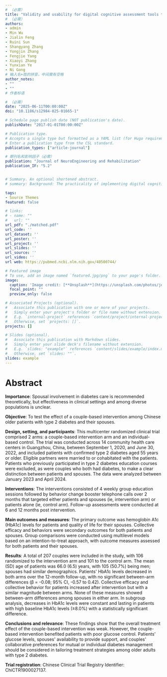 ```yaml
---
# （必需）
title: "Validity and usability for digital cognitive assessment tools to screen for mild cognitive impairment: a randomized crossover trial"
# （必需）
authors:
- admin
- Min Wu
- Jialin Feng
- Ruini Sun
- Shangyang Zhang
- Yongjin Zhang
- Fengjie Yang
- Xiaoyi Zhang
- Yunxian Ye
- Ni Gong
# 输入名+姓的拼音，中间需有空格
author_notes:
- ""
- ""
# 作者标语

# （必需）
date: "2025-06-11T00:00:00Z"
doi: "10.1186/s12984-025-01665-1"

# Schedule page publish date (NOT publication's date).
publishDate: "2017-01-01T00:00:00Z"

# Publication type.
# Accepts a single type but formatted as a YAML list (for Hugo requirements).
# Enter a publication type from the CSL standard.
publication_types: ["article-journal"]

# 期刊名和影响因子（必需）
publication: "Journal of NeuroEngineering and Rehabilitation"
publication_IF: "5.2"


# Summary. An optional shortened abstract.
# summary: Background: The practicality of implementing digital cognitive screening tests in primary health care (PHC) for the detection of cognitive impairments, particularly among populations with lower education levels, remains unclear. The aim of this study is to assess the validity and usability of digital cognitive screening tests in PHC settings. Methods: We utilized a randomized crossover design, whereby 47 community-dwelling participants aged 65 and above were randomized into two groups. One group completed the paper-based Mini-Mental State Examination (MMSE) and Clock Drawing Test (CDT) first, followed by the tablet-based digital version after a two-week washout period, while the other group did the reverse. Validity was assessed by Spearman correlation, linear mixed-effects models, sensitivity specificity, and area under the curve (AUC). Usability was assessed through the Usefulness, Satisfaction, and Ease of Use (USE) questionnaire, participant preferences and assessment duration. Regression analyses were conducted to explore the impact of usability on digital test scores, controlling for cognitive level, education, age, and gender. Results: Regarding validity, digital tests showed moderate correlations with paper-based versions and superior AUC performance. The AUC was 0.65 for the MMSE versus 0.82 for the electronic MMSE (eMMSE), and 0.45 for the CDT compared to 0.65 for the electronic CDT (eCDT). Regarding usability, while older participants gave positive feedback on digital tests (P < 0.001), they preferred paper-based versions. The eMMSE took significantly longer to complete than the MMSE, averaging 7.11 min versus 6.21 min (P = 0.01). Notably, digital test scores were minimally affected by subjective attitudes but strongly linked to test duration (β = -0.62, 95% CI: -1.07 to -0.17). Conclusions: Digital cognitive tests are valid and feasible in PHC settings but face implementation challenges, especially in usability and adaptability among individuals with lower education levels.

tags:
- Source Themes
featured: false

# links:
# - name: ""
#   url: ""
url_pdf: "./matched.pdf"
url_code: ''
url_dataset: ''
url_poster: ''
url_project: ''
url_slides: ''
url_source: ''
url_video: ''
url web: https://pubmed.ncbi.nlm.nih.gov/40500744/

# Featured image
# To use, add an image named `featured.jpg/png` to your page's folder. 
image:
  caption: 'Image credit: [**Unsplash**](https://unsplash.com/photos/jdD8gXaTZsc)'
  focal_point: ""
  preview_only: false

# Associated Projects (optional).
#   Associate this publication with one or more of your projects.
#   Simply enter your project's folder or file name without extension.
#   E.g. `internal-project` references `content/project/internal-project/index.md`.
#   Otherwise, set `projects: []`.
projects: []

# Slides (optional).
#   Associate this publication with Markdown slides.
#   Simply enter your slide deck's filename without extension.
#   E.g. `slides: "example"` references `content/slides/example/index.md`.
#   Otherwise, set `slides: ""`.
slides: example
---
```


# **Abstract**
**Importance**: Spousal involvement in diabetes care is recommended theoretically, but effectiveness in clinical settings and among diverse populations is unclear.

**Objective**: To test the effect of a couple-based intervention among Chinese older patients with type 2 diabetes and their spouses.

**Design, setting, and participants**: This multicenter randomized clinical trial comprised 2 arms: a couple-based intervention arm and an individual-based control. The trial was conducted across 14 community health care centers in Guangzhou, China, between September 1, 2020, and June 30, 2022, and included patients with confirmed type 2 diabetes aged 55 years or older. Eligible partners were married to or cohabitated with the patients. Patients who previously participated in type 2 diabetes education courses were excluded, as were couples who both had diabetes, to make a clear distinction between patients and spouses. The data were analyzed between January 2023 and April 2024.

**Interventions**: The interventions consisted of 4 weekly group education sessions followed by behavior change booster telephone calls over 2 months that targeted either patients and spouses (ie, intervention arm) or patients alone (ie, control arm). Follow-up assessments were conducted at 6 and 12 months post intervention.

**Main outcomes and measures**: The primary outcome was hemoglobin A1c (HbA1c) levels for patients and quality of life for their spouses. Collective efficacy and behaviors were secondary outcomes for both patients and spouses. Group comparisons were conducted using multilevel models based on an intention-to-treat approach, with outcome measures assessed for both patients and their spouses.

**Results**: A total of 207 couples were included in the study, with 106 randomized to the intervention arm and 101 to the control arm. The mean (SD) age of patients was 66.0 (6.5) years, with 105 (50.7%) being men; spouses had similar demographics. Patients' HbA1c levels decreased in both arms over the 12-month follow-up, with no significant between-arm differences (β = -0.08; 95% CI, -0.57 to 0.42). Collective efficacy and collective behavior for patients increased after intervention but with a similar magnitude between arms. None of these measures showed between-arm differences among spouses in either arm. In subgroup analysis, decreases in HbA1c levels were constant and lasting in patients with high baseline HbA1c levels (≥8.0%) with a statistically significant difference.

**Conclusions and relevance**: These findings show that the overall treatment effect of the couple-based intervention was weak. However, the couple-based intervention benefited patients with poor glucose control. Patients' glucose levels, spouses' availability to provide support, and couples' collaborative preferences for mutual or individual diabetes management should be considered in tailoring treatment strategies among older adults with type 2 diabetes.

**Trial registration**: Chinese Clinical Trial Registry Identifier: ChiCTR1900027137.
